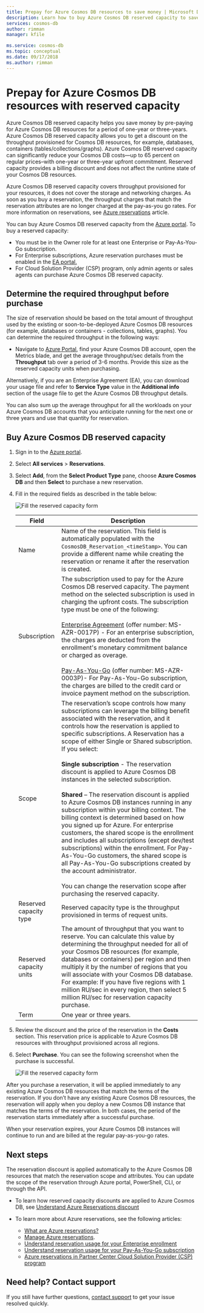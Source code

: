 ```yaml
---
title: Prepay for Azure Cosmos DB resources to save money | Microsoft Docs
description: Learn how to buy Azure Cosmos DB reserved capacity to save on your compute costs.
services: cosmos-db
author: rimman
manager: kfile

ms.service: cosmos-db
ms.topic: conceptual
ms.date: 09/17/2018
ms.author: rimman
---
```


# Prepay for Azure Cosmos DB resources with reserved capacity

Azure Cosmos DB reserved capacity helps you save money by pre-paying for Azure Cosmos DB resources for a period of one-year or three-years. Azure Cosmos DB reserved capacity allows you to get a discount on the throughput provisioned for Cosmos DB resources, for example, databases, containers (tables/collections/graphs). Azure Cosmos DB reserved capacity can significantly reduce your Cosmos DB costs—up to 65 percent on regular prices–with one-year or three-year upfront commitment. Reserved capacity provides a billing discount and does not affect the runtime state of your Cosmos DB resources.

Azure Cosmos DB reserved capacity covers throughput provisioned for your resources, it does not cover the storage and networking charges. As soon as you buy a reservation, the throughput charges that match the reservation attributes are no longer charged at the pay-as-you go rates. For more information on reservations, see [Azure reservations](../billing/billing-save-compute-costs-reservations.md) article. 

You can buy Azure Cosmos DB reserved capacity from the [Azure portal](https://portal.azure.com). To buy a reserved capacity:

* You must be in the Owner role for at least one Enterprise or Pay-As-You-Go subscription.  
* For Enterprise subscriptions, Azure reservation purchases must be enabled in the [EA portal.](https://ea.azure.com/)  
* For Cloud Solution Provider (CSP) program, only admin agents or sales agents can purchase Azure Cosmos DB reserved capacity.

## Determine the required throughput before purchase

The size of reservation should be based on the total amount of throughput used by the existing or soon-to-be-deployed Azure Cosmos DB resources (for example, databases or containers - collections, tables, graphs). You can determine the required throughput in the following ways:

* Navigate to [Azure Portal](https://portal.azure.com), find your Azure Cosmos DB account, open the Metrics blade, and get the average throughput/sec details from the **Throughput** tab over a period of 3-6 months. Provide this size as the reserved capacity units when purchasing.

Alternatively, if you are an Enterprise Agreement (EA), you can download your usage file and refer to **Service Type** value in the **Additional info** section of the usage file to get the Azure Cosmos DB throughput details.

You can also sum up the average throughput for all the workloads on your Azure Cosmos DB accounts that you anticipate running for the next one or three years and use that quantity for reservation.

## Buy Azure Cosmos DB reserved capacity

1. Sign in to the [Azure portal](https://portal.azure.com).  
2. Select **All services** > **Reservations**.  
3. Select **Add**, from the **Select Product Type** pane, choose **Azure Cosmos DB** and then **Select** to purchase a new reservation.  
4. Fill in the required fields as described in the table below:

   ![Fill the reserved capacity form](./media/cosmos-db-reserved-capacity/fill_reserved_capacity_form.png) 

   |Field  |Description  |
   |---------|---------|
   |Name   |    Name of the reservation. This field is automatically populated with the `CosmosDB_Reservation_<timeStamp>`. You can provide a different name while creating the reservation or rename it after the reservation is created.      |
   |Subscription  |   The subscription used to pay for the Azure Cosmos DB reserved capacity. The payment method on the selected subscription is used in charging the upfront costs. The subscription type must be one of the following: <br/><br/>  [Enterprise Agreement](https://azure.microsoft.com/pricing/enterprise-agreement/) (offer number: MS-AZR-0017P) - For an enterprise subscription, the charges are deducted from the enrollment's monetary commitment balance or charged as overage. <br/><br/> [Pay-As-You-Go](https://azure.microsoft.com/offers/ms-azr-0003p/) (offer number: MS-AZR-0003P)- For Pay-As-You-Go subscription, the charges are billed to the credit card or invoice payment method on the subscription.    |
   |Scope   |  	The reservation’s scope controls how many subscriptions can leverage the billing benefit associated with the reservation, and it controls how the reservation is applied to specific subscriptions. A Reservation has a scope of either Single or Shared subscription. If you select:   <br/><br/>  **Single subscription** - The reservation discount is applied to Azure Cosmos DB instances in the selected subscription. <br/><br/>  **Shared** – The reservation discount is applied to Azure Cosmos DB instances running in any subscription within your billing context. The billing context is determined based on how you signed up for Azure. For enterprise customers, the shared scope is the enrollment and includes all subscriptions (except dev/test subscriptions) within the enrollment. For Pay-As-You-Go customers, the shared scope is all Pay-As-You-Go subscriptions created by the account administrator.  <br/><br/> You can change the reservation scope after purchasing the reserved capacity.  |
   |Reserved capacity type   |  Reserved capacity type is the throughput provisioned in terms of request units.|
   |Reserved capacity units  |  	The amount of throughput that you want to reserve. You can calculate this value by determining the throughput needed for all of your Cosmos DB resources (for example, databases or containers) per region and then multiply it by the number of regions that you will associate with your Cosmos DB database.  <br/> For example: If you have five regions with 1 million RU/sec in every region, then select 5 million RU/sec for reservation capacity purchase.    |
   |Term  |   One year or three years.   |

5. Review the discount and the price of the reservation in the **Costs** section. This reservation price is applicable to Azure Cosmos DB resources with throughput provisioned across all regions.  
6. Select **Purchase**. You can see the following screenshot when the purchase is successful. 

   ![Fill the reserved capacity form](./media/cosmos-db-reserved-capacity/reserved_capacity_successful.png) 

After you purchase a reservation, it will be applied immediately to any existing Azure Cosmos DB resources that match the terms of the reservation. If you don’t have any existing Azure Cosmos DB resources, the reservation will apply when you deploy a new Cosmos DB instance that matches the terms of the reservation. In both cases, the period of the reservation starts immediately after a successful purchase. 

When your reservation expires, your Azure Cosmos DB instances will continue to run and are billed at the regular pay-as-you-go rates.

## Next steps

The reservation discount is applied automatically to the Azure Cosmos DB resources that match the reservation scope and attributes. You can update the scope of the reservation through Azure portal, PowerShell, CLI, or through the API.

*  To learn how reserved capacity discounts are applied to Azure Cosmos DB, see [Understand Azure Reservations discount](../billing/billing-understand-cosmosdb-reservation-charges.md)

* To learn more about Azure reservations, see the following articles:

   * [What are Azure reservations?](../billing/billing-save-compute-costs-reservations.md)  
   * [Manage Azure reservations](../billing/billing-manage-reserved-vm-instance.md).  
   * [Understand reservation usage for your Enterprise enrollment](../billing/billing-understand-reserved-instance-usage-ea.md)  
   * [Understand reservation usage for your Pay-As-You-Go subscription](../billing/billing-understand-reserved-instance-usage.md)
   * [Azure reservations in Partner Center Cloud Solution Provider (CSP) program](https://docs.microsoft.com/partner-center/azure-reservations)

## Need help? Contact support

If you still have further questions, [contact support](https://portal.azure.com/?#blade/Microsoft_Azure_Support/HelpAndSupportBlade) to get your issue resolved quickly.

